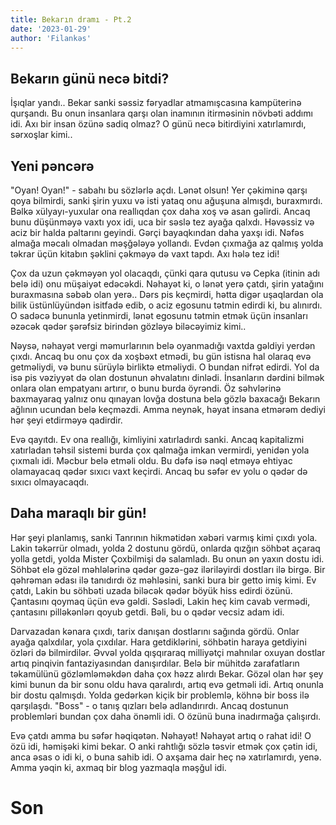 ```yaml
---
title: Bekarın dramı - Pt.2
date: '2023-01-29'
author: 'Filankəs'
---
```


## Bekarın günü necə bitdi?

İşıqlar yandı.. Bekar sanki səssiz fəryadlar atmamışcasına kampüterinə qurşandı. Bu onun insanlara qarşı olan inamının itirməsinin növbəti addımı idi. Axı bir insan özünə sadiq olmaz? O günü necə bitirdiyini xatırlamırdı, sərxoşlar kimi..

## Yeni pəncərə

"Oyan! Oyan!" - sabahı bu sözlərlə açdı. Lənət olsun! Yer çəkiminə qarşı qoya bilmirdi, sanki şirin yuxu və isti yataq onu ağuşuna almışdı, buraxmırdı. Bəlkə xülyayı-yuxular ona reallıqdan çox daha xoş və asan gəlirdi. Ancaq bunu düşünməyə vaxtı yox idi, uca bir səslə tez ayağa qalxdı. Həvəssiz və aciz bir halda paltarını geyindi. Gərçi bayaqkından daha yaxşı idi. Nəfəs almağa məcalı olmadan məşğələyə yollandı. Evdən çıxmağa az qalmış yolda təkrar üçün kitabın şəklini çəkməyə də vaxt tapdı. Axı hələ tez idi!

Çox da uzun çəkməyən yol olacaqdı, çünki qara qutusu və Cepka (itinin adı belə idi) onu müşaiyət edəcəkdi. Nəhayət ki, o lənət yerə çatdı, şirin yatağını buraxmasına səbəb olan yerə.. Dərs pis keçmirdi, hətta digər uşaqlardan ola bilik üstünlüyündən isitfadə edib, o aciz egosunu tətmin edirdi ki, bu alınırdı. O sadəcə bununla yetinmirdi, lənət egosunu tətmin etmək üçün insanları əzəcək qədər şərəfsiz birindən gözləyə biləcəyimiz kimi..

Nəysə, nəhayət vergi məmurlarının belə oyanmadığı vaxtda gəldiyi yerdən çıxdı. Ancaq bu onu çox da xoşbəxt etmədi, bu gün istisna hal olaraq evə getməliydi, və bunu sürüylə birliktə etməliydi. O bundan nifrət edirdi. Yol da isə pis vəziyyət də olan dostunun əhvalatını dinlədi. İnsanların dərdini bilmək onlara olan empatyanı artırır, o bunu burda öyrəndi. Öz səhvlərinə baxmayaraq yalnız onu qınayan lovğa dostuna belə gözlə baxacağı Bekarın ağlının ucundan belə keçməzdi. Amma neynək, həyat insana etmərəm dediyi hər şeyi etdirməyə qadirdir.

Evə qayıtdı. Ev ona reallığı, kimliyini xatırladırdı sanki. Ancaq kapitalizmi xatırladan təhsil sistemi burda çox qalmağa imkan vermirdi, yenidən yola çıxmalı idi. Məcbur belə etməli oldu. Bu dəfə isə nəql etməyə ehtiyac olamayacaq qədər sıxıcı vaxt keçirdi. Ancaq bu səfər ev yolu o qədər də sıxıcı olmayacaqdı.

## Daha maraqlı bir gün!

Hər şeyi planlamış, sanki Tanrının hikmətidən xəbəri varmış kimi çıxdı yola. Lakin təkərrür olmadı, yolda 2 dostunu gördü, onlarda qızğın söhbət açaraq yolla getdi, yolda Mister Çoxbilmişi də salamladı. Bu onun ən yaxın dostu idi. Söhbət elə gözəl məhlələrinə qədər gəzə-gəz iləriləyirdi dostları ilə birgə. Bir qəhrəman ədası ilə tanıdırdı öz məhləsini, sanki bura bir getto imiş kimi. Ev çatdı, Lakin bu söhbəti uzada biləcək qədər böyük hiss edirdi özünü. Çantasını qoymaq üçün evə gəldi. Səslədi, Lakin heç kim cavab vermədi, çantasını pilləkənlərı qoyub getdi. Bəli, bu o qədər vecsiz adam idi.

Darvazadan kənara çıxdı, tarix danışan dostlarını sağında gördü. Onlar ayağa qalxdılar, yola çıxdılar. Hara getdiklərini, söhbətin haraya getdiyini özləri də bilmirdilər. Əvvəl yolda qışqıraraq milliyətçi mahnılar oxuyan dostlar artıq pinqivin fantaziyasından danışırdılar. Belə bir mühitdə zarafatların təkamülünü gözləmləməkdən daha çox həzz alırdı Bekar. Gözəl olan hər şey kimi bunun da bir sonu oldu hava qaralırdı, artıq evə getməli idi. Artıq onunla bir dostu qalmışdı. Yolda gedərkən kiçik bir problemlə, köhnə bir boss ilə qarşılaşdı. "Boss" - o tanış qızları belə adlandırırdı. Ancaq dostunun problemləri bundan çox daha önəmli idi. O özünü buna inadırmağa çalışırdı.

Evə çatdı amma bu səfər həqiqətən. Nəhayət! Nəhayət artıq o rahat idi! O özü idi, həmişəki kimi bekar. O anki rahtlığı sözlə təsvir etmək çox çətin idi, anca əsas o idi ki, o buna sahib idi. O axşama dair heç nə xatırlamırdı, yenə. Amma yəqin ki, axmaq bir blog yazmaqla məşğul idi.

# Son
